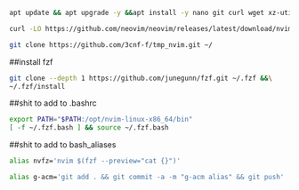 ```bash
apt update && apt upgrade -y &&apt install -y nano git curl wget xz-utils zstd unzip iproute2 &&apt install -y python3-pip python3-venv pipx python3-flask
```    

```bash
curl -LO https://github.com/neovim/neovim/releases/latest/download/nvim-linux-x86_64.tar.gz &&rm -rf /opt/nvim &&tar -C /opt -xzf nvim-linux-x86_64.tar.gz &&\

git clone https://github.com/3cnf-f/tmp_nvim.git ~/
```
##install fzf

```bash
git clone --depth 1 https://github.com/junegunn/fzf.git ~/.fzf &&\
~/.fzf/install
```

##shit to add to .bashrc
```bash
export PATH="$PATH:/opt/nvim-linux-x86_64/bin"
[ -f ~/.fzf.bash ] && source ~/.fzf.bash
```

##shit to add to bash_aliases
```bash
alias nvfz='nvim $(fzf --preview="cat {}")'

alias g-acm='git add . && git commit -a -m "g-acm alias" && git push'
```
